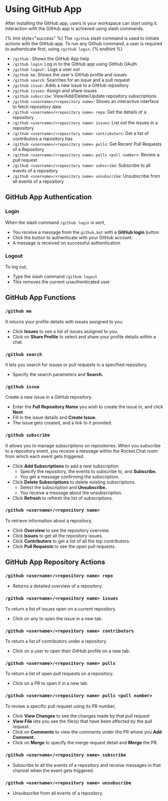 # Using GitHub App

After installing the GitHub app, users in your workspace can start using it. Interaction with the GitHub app is achieved using slash commands.

{% hint style="success" %}
The `/github` slash command is used to initiate actions with the GitHub app. To run any Github command, a user is required to authenticate first, using `/github login`.
{% endhint %}

* `/github` : Shows the GitHub App help
* `/github login`: Log in to the GitHub app using GitHub OAuth
* `/github logout:` Logs a user out
* `/github me`: Shows the user's GitHub profile and issues
* `/github search`: Searches for an issue and a pull request
* `/github issue:` Adds a new issue to a GitHub repository&#x20;
* `/github issues`: Assign and share issues
* `/github subscribe`: View/Add/Delete/Update repository subscriptions
* `/github <username>/<repository name>`: Shows an interactive interface to fetch repository data
* `/github <username>/<repository name> repo`: Get the details of a repository
* `/github <username>/<repository name> issues`: List out the issues in a repository
* `/github <username>/<repository name> contributors`: Get a list of contributors a repository has
* `/github <username>/<repository name> pulls`: Get Recent Pull Requests of a Repository
* `/github <username>/<repository name> pulls <pull number>`: Review a pull request
* `/github <username>/<repository name> subscribe`: Subscribe to all events of a repository
* `/github <username>/<repository name> unsubscribe`: Unsubscribe from all events of a repository

## GitHub App Authentication

### Login

When the slash command `/github login` is sent,

* You receive a message from the `github.bot` with a **GitHub login** button
* Click the button to authenticate with your GitHub account.
* A message is received on successful authentication

### Logout

To log out,

* Type the slash command `/github logout`
* This removes the current unauthenticated user.

## GitHub App Functions

### `/github me`

It returns your profile details with issues assigned to you.

* Click **Issues** to see a list of issues assigned to you.
* Click on **Share Profile** to select and share your profile details within a chat.

### `/github search`

It lets you search for issues or pull requests in a specified repository.

* Specify the search parameters and **Search.**

### `/github issue`

Create a new issue in a GitHub repository.

* Enter the **Full Repository Name** you wish to create the issue in, and click **Next**
* Fill in the issue details and **Create Issue.**
* The issue gets created, and a link to it provided.

### `/github subscribe`

It allows you to manage subscriptions on repositories. When you subscribe to a repository event, you receive a message within the Rocket.Chat room from which each event gets triggered.

* Click **Add Subscriptions** to add a new subscription
  * Specify the repository, the events to subscribe to, and **Subscribe.**
  * You get a message confirming the subscription.
* Click **Delete Subscriptions** to delete existing subscriptions.
  * Select the subscription and **Unsubscribe.**
  * You receive a message about the unsubscription.
* Click **Refresh** to refresh the list of subscriptions.

### `/github <username>/<repository name>`

To retrieve information about a repository,

* Click **Overview** to see the repository overview.
* Click **Issues** to get all the repository issues.
* Click **Contributors** to get a list of all the top contributors.
* Click **Pull Requests** to see the open pull requests.

## GitHub App Repository Actions

### `/github <username>/<repository name> repo`

* Returns  a detailed overview of a repository.

### `/github <username>/<repository name> issues`

To return a list of issues open on a current repository.&#x20;

* Click on any to open the issue in a new tab.

### `/github <username>/<repository name> contributors`

To return a list of contributors under a repository.&#x20;

* Click on a user to open their GitHub profile on a new tab.

### `/github <username>/<repository name> pulls`

To return a list of open pull requests on a repository.&#x20;

* Click on a PR to open it in a new tab.

### `/github <username>/<repository name> pulls <pull number>`

To review a specific pull request using its PR number,

* Click  **View Changes** to see the changes made by that pull request
* **View File** lets you see the file(s) that have been affected by the pull request..
* Click on **Comments** to view the comments under the PR where you **Add Comment.**
* Click on **Merge** to specify the merge request detail and **Merge** the PR.

### `/github <username>/<repository name> subscribe`

* Subscribe to all the events of a repository and receive messages in that channel when the event gets triggered.

### `/github <username>/<repository name> unsubscribe`

* Unsubscribe from all events of a repository.
